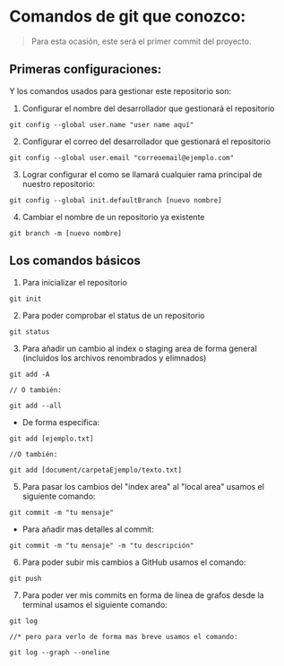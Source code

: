 # Comandos de git que conozco:

> Para esta ocasión, este será el primer commit del proyecto.

## Primeras configuraciones:

Y los comandos usados para gestionar este repositorio son:

1. Configurar el nombre del desarrollador que gestionará el repositorio
````
git config --global user.name "user name aquí"
````

2. Configurar el correo del desarrollador que gestionará el repositorio
````
git config --global user.email "correoemail@ejemplo.com"
````

3. Lograr configurar el como se llamará cualquier rama principal de nuestro repositorio:
````
git config --global init.defaultBranch [nuevo nombre]
````

4. Cambiar el nombre de un repositorio ya existente
````
git branch -m [nuevo nombre]
````

## Los comandos básicos

1. Para inicializar el repositorio
````
git init
````

2. Para poder comprobar el status de un repositorio
````
git status
````

3. Para añadir un cambio al index o staging area de forma general (incluidos los archivos renombrados y elimnados)

````
git add -A

// O también:

git add --all
````
- De forma especifica:
````
git add [ejemplo.txt] 

//O también:

git add [document/carpetaEjemplo/texto.txt]
````

5. Para pasar los cambios del "index area" al "local area" usamos el siguiente comando:

````
git commit -m "tu mensaje"
````

* Para añadir mas detalles al commit:
````
git commit -m "tu mensaje" -m "tu descripción"
````

6. Para poder subir mis cambios a GitHub usamos el comando:
````
git push
````

7. Para poder ver mis commits en forma de linea de grafos desde la terminal usamos el siguiente comando:
````
git log

//* pero para verlo de forma mas breve usamos el comando:

git log --graph --oneline
````